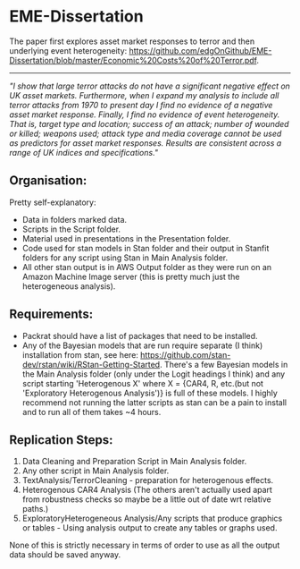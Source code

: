 # EME-Dissertation
The paper first explores asset market responses to terror and then underlying event heterogeneity: https://github.com/edgOnGithub/EME-Dissertation/blob/master/Economic%20Costs%20of%20Terror.pdf.

------
*"I show that large terror attacks do not have a significant negative
effect on UK asset markets. Furthermore, when I expand my analysis
to include all terror attacks from 1970 to present day I find
no evidence of a negative asset market response. Finally, I find no
evidence of event heterogeneity. That is, target type and location;
success of an attack; number of wounded or killed; weapons used;
attack type and media coverage cannot be used as predictors for
asset market responses. Results are consistent across a range of
UK indices and specifications."*

## Organisation:

Pretty self-explanatory:
- Data in folders marked data.
- Scripts in the Script folder.
- Material used in presentations in the Presentation folder.
- Code used for stan models in Stan folder and their output in Stanfit folders for any script using Stan in Main Analysis folder.
- All other stan output is in AWS Output folder as they were run on an Amazon Machine Image server (this is pretty much just the heterogeneous analysis).

## Requirements:

- Packrat should have a list of packages that need to be installed.
- Any of the Bayesian models that are run require separate (I think) installation from stan, see here: https://github.com/stan-dev/rstan/wiki/RStan-Getting-Started. There's a few Bayesian models in the Main Analysis folder (only under the Logit headings I think) and any script starting 'Heterogenous X' where X = {CAR4, R, etc.(but not 'Exploratory Heterogenous Analysis')} is full of these models. I highly recommend not running the latter scripts as stan can be a pain to install and to run all of them takes ~4 hours.

## Replication Steps:


1. Data Cleaning and Preparation Script in Main Analysis folder.
2. Any other script in Main Analysis folder.
3. TextAnalysis/TerrorCleaning - preparation for heterogenous effects.
4. Heterogenous CAR4 Analysis (The others aren't actually used apart from robustness checks so maybe be a little out of date wrt relative paths.)
5. ExploratoryHeterogeneous Analysis/Any scripts that produce graphics or tables - Using analysis output to create any tables or graphs used.

None of this is strictly necessary in terms of order to use as all the output data should be saved anyway.
